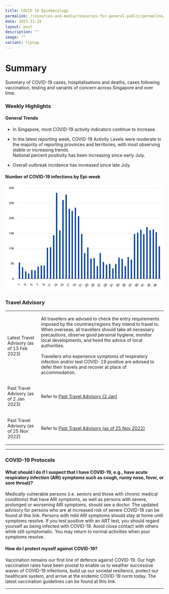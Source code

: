 ```yaml
---
title: COVID 19 Epidemiology
permalink: /resources-and-media/resources-for-general-public/permalink/
date: 2023-11-29
layout: post
description: ""
image: ""
variant: tiptap
---
```

<h1>Summary</h1><p>Summary of COVID-19 cases, hospitalisations and deaths, cases following vaccination, testing and variants of concern across Singapore and over time.</p><h3>Weekly Highlights</h3><h4>General Trends</h4><ul data-tight="true" class="tight"><li><p>In Singapore, most COVID-19 activity indicators continue to increase.</p></li><li><p>In the latest reporting week, COVID-19 Activity Levels were moderate in the majority of reporting provinces and territories, with most observing stable or increasing trends.<br>National percent positivity has been increasing since early July.</p></li><li><p>Overall outbreak incidence has increased since late July.</p></li></ul><h4>Number of COVID-19 infections by Epi-week</h4><p></p><div class="isomer-image-wrapper"><img alt="" src="/images/chart2.jpg"></div><h3>Travel Advisory</h3><table><tbody><tr><td rowspan="1" colspan="1"><p>Latest Travel Advisory (as of 13 Feb 2023)</p></td><td rowspan="1" colspan="1"><p>All travellers are advised to check the entry requirements imposed by the countries/regions they intend to travel to. When overseas, all travellers should take all necessary precautions, observe good personal hygiene, monitor local developments, and heed the advice of local authorities. <br><br>Travellers who experience symptoms of respiratory infection and/or test COVID-19 positive are advised to defer their travels and recover at place of accommodation.</p></td></tr><tr><td rowspan="1" colspan="1"><p>Past Travel Advisory (as of 2 Jan 2023)</p></td><td rowspan="1" colspan="1"><p>Refer to <a href="" rel="noopener noreferrer nofollow" target="_blank">Past Travel Advisory (2 Jan)</a></p></td></tr><tr><td rowspan="1" colspan="1"><p>Past Travel Advisory (as of 25 Nov 2022)</p></td><td rowspan="1" colspan="1"><p>Refer to <a href="" rel="noopener noreferrer nofollow" target="_blank">Past Travel Advisory (as of 25 Nov 2022)</a></p></td></tr></tbody></table><hr><h3>COVID-19 Protocols</h3><h4>What should I do if I suspect that I have COVID-19, e.g., have acute respiratory infection (ARI) symptoms such as cough, runny nose, fever, or sore throat)?</h4><p>Medically vulnerable persons (i.e. seniors and those with chronic medical conditions) that have ARI symptoms, as well as persons with severe, prolonged or worsening ARI symptoms, should see a doctor. The updated advisory for persons who are at increased risk of severe COVID-19 can be found at this link. Persons with mild ARI symptoms should stay at home until symptoms resolve. If you test positive with an ART test, you should regard yourself as being infected with COVID-19. Avoid close contact with others while still symptomatic. You may return to normal activities when your symptoms resolve.</p><h4>How do I protect myself against COVID-19?</h4><p>Vaccination remains our first line of defence against COVID-19. Our high vaccination rates have been pivotal to enable us to weather successive waves of COVID-19 infections, build up our societal resilience, protect our healthcare system, and arrive at the endemic COVID-19 norm today. The latest vaccination guidelines can be found at this link.</p><hr><p></p><p></p>